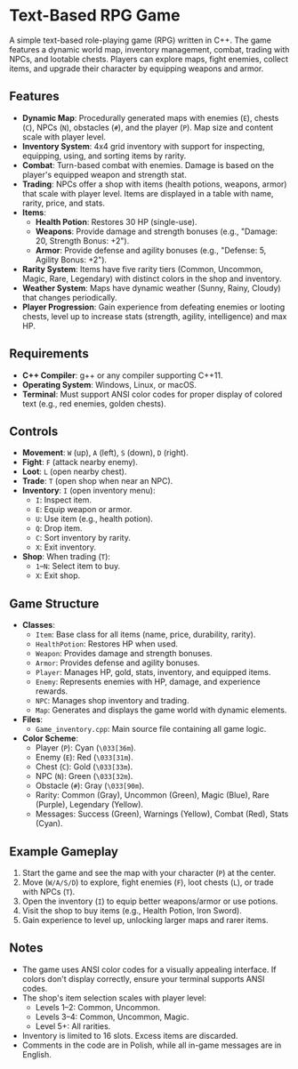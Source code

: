 # Text-Based RPG Game

A simple text-based role-playing game (RPG) written in C++. The game features a dynamic world map, inventory management, combat, trading with NPCs, and lootable chests. Players can explore maps, fight enemies, collect items, and upgrade their character by equipping weapons and armor.

## Features
- **Dynamic Map**: Procedurally generated maps with enemies (`E`), chests (`C`), NPCs (`N`), obstacles (`#`), and the player (`P`). Map size and content scale with player level.
- **Inventory System**: 4x4 grid inventory with support for inspecting, equipping, using, and sorting items by rarity.
- **Combat**: Turn-based combat with enemies. Damage is based on the player's equipped weapon and strength stat.
- **Trading**: NPCs offer a shop with items (health potions, weapons, armor) that scale with player level. Items are displayed in a table with name, rarity, price, and stats.
- **Items**:
  - **Health Potion**: Restores 30 HP (single-use).
  - **Weapons**: Provide damage and strength bonuses (e.g., "Damage: 20, Strength Bonus: +2").
  - **Armor**: Provide defense and agility bonuses (e.g., "Defense: 5, Agility Bonus: +2").
- **Rarity System**: Items have five rarity tiers (Common, Uncommon, Magic, Rare, Legendary) with distinct colors in the shop and inventory.
- **Weather System**: Maps have dynamic weather (Sunny, Rainy, Cloudy) that changes periodically.
- **Player Progression**: Gain experience from defeating enemies or looting chests, level up to increase stats (strength, agility, intelligence) and max HP.

## Requirements
- **C++ Compiler**: g++ or any compiler supporting C++11.
- **Operating System**: Windows, Linux, or macOS.
- **Terminal**: Must support ANSI color codes for proper display of colored text (e.g., red enemies, golden chests).

## Controls
- **Movement**: `W` (up), `A` (left), `S` (down), `D` (right).
- **Fight**: `F` (attack nearby enemy).
- **Loot**: `L` (open nearby chest).
- **Trade**: `T` (open shop when near an NPC).
- **Inventory**: `I` (open inventory menu):
  - `I`: Inspect item.
  - `E`: Equip weapon or armor.
  - `U`: Use item (e.g., health potion).
  - `Q`: Drop item.
  - `C`: Sort inventory by rarity.
  - `X`: Exit inventory.
- **Shop**: When trading (`T`):
  - `1`–`N`: Select item to buy.
  - `X`: Exit shop.

## Game Structure
- **Classes**:
  - `Item`: Base class for all items (name, price, durability, rarity).
  - `HealthPotion`: Restores HP when used.
  - `Weapon`: Provides damage and strength bonuses.
  - `Armor`: Provides defense and agility bonuses.
  - `Player`: Manages HP, gold, stats, inventory, and equipped items.
  - `Enemy`: Represents enemies with HP, damage, and experience rewards.
  - `NPC`: Manages shop inventory and trading.
  - `Map`: Generates and displays the game world with dynamic elements.
- **Files**:
  - `Game_inventory.cpp`: Main source file containing all game logic.
- **Color Scheme**:
  - Player (`P`): Cyan (`\033[36m`).
  - Enemy (`E`): Red (`\033[31m`).
  - Chest (`C`): Gold (`\033[33m`).
  - NPC (`N`): Green (`\033[32m`).
  - Obstacle (`#`): Gray (`\033[90m`).
  - Rarity: Common (Gray), Uncommon (Green), Magic (Blue), Rare (Purple), Legendary (Yellow).
  - Messages: Success (Green), Warnings (Yellow), Combat (Red), Stats (Cyan).

## Example Gameplay
1. Start the game and see the map with your character (`P`) at the center.
2. Move (`W/A/S/D`) to explore, fight enemies (`F`), loot chests (`L`), or trade with NPCs (`T`).
3. Open the inventory (`I`) to equip better weapons/armor or use potions.
4. Visit the shop to buy items (e.g., Health Potion, Iron Sword).
5. Gain experience to level up, unlocking larger maps and rarer items.

## Notes
- The game uses ANSI color codes for a visually appealing interface. If colors don't display correctly, ensure your terminal supports ANSI codes.
- The shop's item selection scales with player level:
  - Levels 1–2: Common, Uncommon.
  - Levels 3–4: Common, Uncommon, Magic.
  - Level 5+: All rarities.
- Inventory is limited to 16 slots. Excess items are discarded.
- Comments in the code are in Polish, while all in-game messages are in English.
